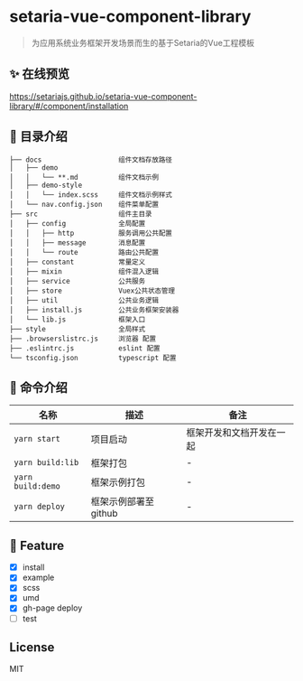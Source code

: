 # setaria-vue-component-library

> 为应用系统业务框架开发场景而生的基于Setaria的Vue工程模板

## ✨ 在线预览

https://setariajs.github.io/setaria-vue-component-library/#/component/installation

## 📒 目录介绍

```
├── docs                   组件文档存放路径
│   ├── demo               
│   │   └── **.md          组件文档示例
│   ├── demo-style               
│   │   └── index.scss     组件文档示例样式
│   └── nav.config.json    组件菜单配置
├── src                    组件主目录
│   ├── config             全局配置
│   │   ├── http           服务调用公共配置
│   │   ├── message        消息配置
│   │   └── route          路由公共配置
│   ├── constant           常量定义
│   ├── mixin              组件混入逻辑
│   ├── service            公共服务
│   ├── store              Vuex公共状态管理
│   ├── util               公共业务逻辑
│   ├── install.js         公共业务框架安装器
│   └── lib.js             框架入口
├── style                  全局样式
├── .browserslistrc.js     浏览器 配置
├── .eslintrc.js           eslint 配置
└── tsconfig.json          typescript 配置
```

## 🤖 命令介绍

| 名称                    | 描述           | 备注                                                                 |
| ----------------------- | -------------- | -------------------------------------------------------------------- |
| `yarn start`         | 项目启动       | 框架开发和文档开发在一起 |
| `yarn build:lib`          | 框架打包       | -                                                                    |
| `yarn build:demo` | 框架示例打包 | -                                                                    |
| `yarn deploy`      | 框架示例部署至github       | -                                                                    |

## 💫 Feature

- [X] install
- [X] example
- [X] scss
- [X] umd
- [X] gh-page deploy
- [ ] test

## License

MIT